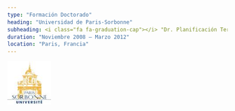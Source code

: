 ```yaml
---
type: "Formación Doctorado"
heading: "Universidad de Paris-Sorbonne"
subheading: <i class="fa fa-graduation-cap"></i> "Dr. Planificación Territorial, Urbanismo y Dinámicas del Espacio"
duration: "Noviembre 2008 – Marzo 2012"
location: "Paris, Francia"
---
```

![](images/logo1.jpg "Paris")
